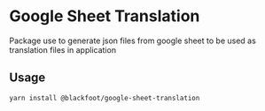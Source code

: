 # Google Sheet Translation

Package use to generate json files from google sheet to be used as translation files in application

## Usage

```sh
yarn install @blackfoot/google-sheet-translation
```

